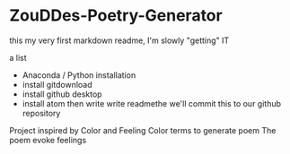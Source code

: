 # ZouDDes-Poetry-Generator

this my very first markdown readme,
I'm slowly "getting" IT

a list
* Anaconda / Python installation
* install gitdownload
* install github desktop
* install atom
then write write readmethe we'll commit this to our github repository

Project inspired by Color and Feeling
Color terms to generate poem
The poem evoke feelings  
